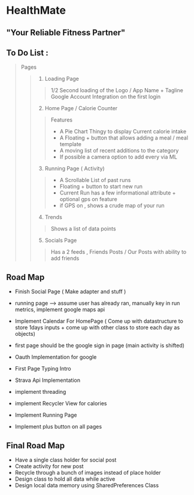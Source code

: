 # HealthMate 
## "Your Reliable Fitness Partner"

## To Do List :

> Pages 
>> 1. Loading Page 
>>> 1/2 Second loading of the Logo / App Name + Tagline 
>>> Google Account Integration on the first login
>> 2. Home Page / Calorie Counter 
>>>Features 
>>> - A Pie Chart Thingy to display Current calorie intake 
>>> - A Floating + button that allows adding a meal / meal template 
>>> - A moving list of recent additions to the category 
>>> - If possible a camera option to add every via ML
>> 3. Running Page ( Activity)
>>> - A Scrollable List of past runs 
>>> - Floating + button to start new run 
>>> - Current Run has a few informational attribute + optional gps on feature
>>> - if GPS on , shows a crude map of your run 
>>4. Trends 
>>> Shows a list of data points 
>>5. Socials Page 
>>> Has a 2 feeds  , Friends Posts / Our Posts with ability to add friends 

## Road Map

- Finish Social Page ( Make adapter and stuff )

- running page --> assume user has already ran, manually key in run metrics, implement google maps api 
- Implement Calendar For HomePage ( Come up with datastructure to store 1days inputs + come up with other class to store each day as objects)
- first page should be the google sign in page (main activity is shifted)
- Oauth Implementation for google
- First Page Typing Intro
- Strava Api Implementation 
- implement threading 
- implement Recycler View for calories 
- Implement Running Page
- Implement plus button on all pages



## Final Road Map
- Have a single class holder for social post 
- Create activity for new post 
- Recycle through a bunch of images instead of place holder 
- Design class to hold all data while active 
- Design local data memory using SharedPreferences Class 